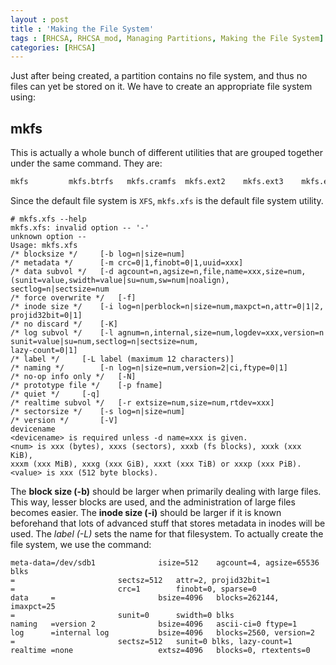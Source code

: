 ```yaml
---
layout : post
title : 'Making the File System'
tags : [RHCSA, RHCSA_mod, Managing Partitions, Making the File System]
categories: [RHCSA]
---
```



Just after being created, a partition contains no file system, and thus
no files can yet be stored on it. We have to create an appropriate file
system using:

## mkfs

This is actually a whole bunch of different utilities that are grouped
together under the same command. They
are:

``` bash
mkfs         mkfs.btrfs   mkfs.cramfs  mkfs.ext2    mkfs.ext3    mkfs.ext4    mkfs.fat     mkfs.minix   mkfs.msdos   mkfs.vfat    mkfs.xfs
```

Since the default file system is `XFS`, `mkfs.xfs` is the default file
system utility.

``` console
# mkfs.xfs --help
mkfs.xfs: invalid option -- '-'
unknown option --
Usage: mkfs.xfs
/* blocksize */     [-b log=n|size=num]
/* metadata */      [-m crc=0|1,finobt=0|1,uuid=xxx]
/* data subvol */   [-d agcount=n,agsize=n,file,name=xxx,size=num,
(sunit=value,swidth=value|su=num,sw=num|noalign),
sectlog=n|sectsize=num
/* force overwrite */   [-f]
/* inode size */    [-i log=n|perblock=n|size=num,maxpct=n,attr=0|1|2,
projid32bit=0|1]
/* no discard */    [-K]
/* log subvol */    [-l agnum=n,internal,size=num,logdev=xxx,version=n
sunit=value|su=num,sectlog=n|sectsize=num,
lazy-count=0|1]
/* label */     [-L label (maximum 12 characters)]
/* naming */        [-n log=n|size=num,version=2|ci,ftype=0|1]
/* no-op info only */   [-N]
/* prototype file */    [-p fname]
/* quiet */     [-q]
/* realtime subvol */   [-r extsize=num,size=num,rtdev=xxx]
/* sectorsize */    [-s log=n|size=num]
/* version */       [-V]
devicename
<devicename> is required unless -d name=xxx is given.
<num> is xxx (bytes), xxxs (sectors), xxxb (fs blocks), xxxk (xxx KiB),
xxxm (xxx MiB), xxxg (xxx GiB), xxxt (xxx TiB) or xxxp (xxx PiB).
<value> is xxx (512 byte blocks).
```

The **block size (-b)** should be larger when primarily dealing with
large files. This way, lesser blocks are used, and the administration of
large files becomes easier. The **inode size (-i)** should be larger if
it is known beforehand that lots of advanced stuff that stores metadata
in inodes will be used. The *label (-L)* sets the name for that
filesystem. To actually create the file system, we use the
command:

``` console
meta-data=/dev/sdb1              isize=512    agcount=4, agsize=65536 blks
=                       sectsz=512   attr=2, projid32bit=1
=                       crc=1        finobt=0, sparse=0
data     =                       bsize=4096   blocks=262144, imaxpct=25
=                       sunit=0      swidth=0 blks
naming   =version 2              bsize=4096   ascii-ci=0 ftype=1
log      =internal log           bsize=4096   blocks=2560, version=2
=                       sectsz=512   sunit=0 blks, lazy-count=1
realtime =none                   extsz=4096   blocks=0, rtextents=0
```

